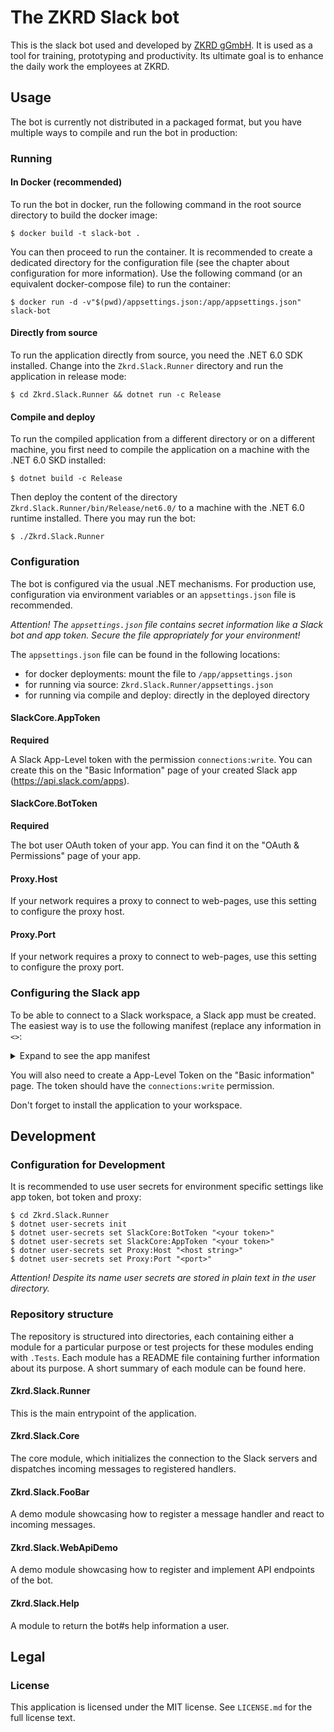 # The ZKRD Slack bot

This is the slack bot used and developed by [ZKRD gGmbH](https://www.zkrd.de). It is used as a tool for training, prototyping and productivity. Its ultimate goal is to enhance the daily work the employees at ZKRD.

## Usage

The bot is currently not distributed in a packaged format, but you have multiple ways to compile and run the bot in production:

### Running

#### In Docker (recommended)

To run the bot in docker, run the following command in the root source directory to build the docker image:

```shell
$ docker build -t slack-bot .
```

You can then proceed to run the container. It is recommended to create a dedicated directory for the configuration file (see the chapter about configuration for more information). Use the following command (or an equivalent docker-compose file) to run the container:

```shell
$ docker run -d -v"$(pwd)/appsettings.json:/app/appsettings.json" slack-bot
```

#### Directly from source

To run the application directly from source, you need the .NET 6.0 SDK installed. Change into the `Zkrd.Slack.Runner` directory and run the application in release mode:

```shell
$ cd Zkrd.Slack.Runner && dotnet run -c Release
```

#### Compile and deploy

To run the compiled application from a different directory or on a different machine, you first need to compile the application on a machine with the .NET 6.0 SKD installed:

```shell
$ dotnet build -c Release
```

Then deploy the content of the directory `Zkrd.Slack.Runner/bin/Release/net6.0/` to a machine with the .NET 6.0 runtime installed. There you may run the bot:

```shell
$ ./Zkrd.Slack.Runner
```

### Configuration

The bot is configured via the usual .NET mechanisms. For production use, configuration via environment variables or an `appsettings.json` file is recommended.

*Attention! The `appsettings.json` file contains secret information like a Slack bot and app token. Secure the file appropriately for your environment!*

The `appsettings.json` file can be found in the following locations:
- for docker deployments: mount the file to `/app/appsettings.json`
- for running via source: `Zkrd.Slack.Runner/appsettings.json`
- for running via compile and deploy: directly in the deployed directory

#### SlackCore.AppToken

**Required**

A Slack App-Level token with the permission `connections:write`. You can create this on the "Basic Information" page of your created Slack app (https://api.slack.com/apps).

#### SlackCore.BotToken

**Required**

The bot user OAuth token of your app. You can find it on the "OAuth & Permissions" page of your app.

#### Proxy.Host

If your network requires a proxy to connect to web-pages, use this setting to configure the proxy host.

#### Proxy.Port

If your network requires a proxy to connect to web-pages, use this setting to configure the proxy port.

### Configuring the Slack app

To be able to connect to a Slack workspace, a Slack app must be created. The easiest way is to use the following manifest (replace any information in `<>`:

<details>
<summary>Expand to see the app manifest</summary>

```yaml
display_information:
  name: <name of the application>
features:
  bot_user:
    display_name: <the display name in Slack channels>
    always_online: false
oauth_config:
  scopes:
    user:
      - channels:history
      - im:history
    bot:
      - app_mentions:read
      - channels:history
      - channels:read
      - groups:read
      - im:history
      - im:read
      - mpim:read
      - chat:write
      - chat:write.public
settings:
  event_subscriptions:
    user_events:
      - message.app_home
      - message.channels
      - message.im
    bot_events:
      - app_mention
      - message.channels
      - message.im
  interactivity:
    is_enabled: true
  org_deploy_enabled: false
  socket_mode_enabled: true
  token_rotation_enabled: false
```

</details>

You will also need to create a App-Level Token on the "Basic information" page. The token should have the `connections:write` permission.

Don't forget to install the application to your workspace.

## Development

### Configuration for Development

It is recommended to use user secrets for environment specific settings like app token, bot token and proxy:

```shell
$ cd Zkrd.Slack.Runner
$ dotnet user-secrets init
$ dotnet user-secrets set SlackCore:BotToken "<your token>"
$ dotnet user-secrets set SlackCore:AppToken "<your token>"
$ dotner user-secrets set Proxy:Host "<host string>"
$ dotnet user-secrets set Proxy:Port "<port>"
```

*Attention! Despite its name user secrets are stored in plain text in the user directory.*

### Repository structure

The repository is structured into directories, each containing either a module for a particular purpose or test projects for these modules ending with `.Tests`. Each module has a README file containing further information about its purpose. A short summary of each module can be found here.

#### Zkrd.Slack.Runner

This is the main entrypoint of the application.

#### Zkrd.Slack.Core

The core module, which initializes the connection to the Slack servers and dispatches incoming messages to registered handlers.

#### Zkrd.Slack.FooBar

A demo module showcasing how to register a message handler and react to incoming messages.

#### Zkrd.Slack.WebApiDemo

A demo module showcasing how to register and implement API endpoints of the bot.

#### Zkrd.Slack.Help

A module to return the bot#s help information a user.

## Legal

### License

This application is licensed under the MIT license. See `LICENSE.md` for the full license text.
